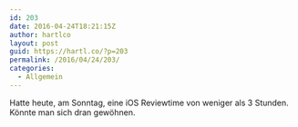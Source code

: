 ```yaml
---
id: 203
date: 2016-04-24T18:21:15Z
author: hartlco
layout: post
guid: https://hartl.co/?p=203
permalink: /2016/04/24/203/
categories:
  - Allgemein
---
```

Hatte heute, am Sonntag, eine iOS Reviewtime von weniger als 3 Stunden. Könnte man sich dran gewöhnen.